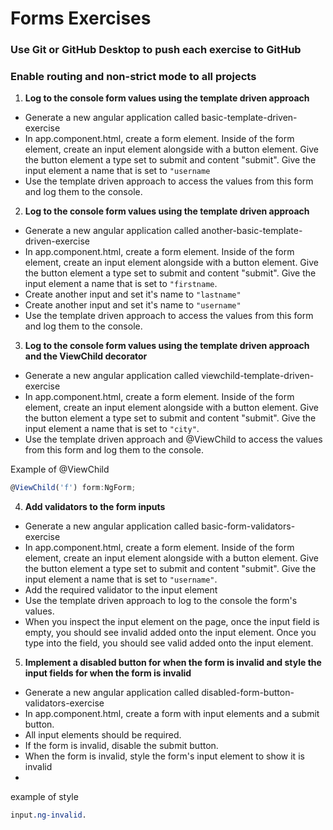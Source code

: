 # Forms Exercises
### Use Git or GitHub Desktop to push each exercise to GitHub
### Enable routing and non-strict mode to all projects

1. **Log to the console form values using the template driven approach**
- Generate a new angular application called basic-template-driven-exercise
- In app.component.html, create a form element. Inside of the form element, create an input element alongside with a button element. Give the button element a type set to submit and content "submit".  Give the input element a name that is set to ```"username```
- Use the template driven approach to access the values from this form and log them to the console.

2. **Log to the console form values using the template driven approach**
- Generate a new angular application called another-basic-template-driven-exercise
- In app.component.html, create a form element. Inside of the form element, create an input element alongside with a button element. Give the button element a type set to submit and content "submit". Give the input element a name that is set to ```"firstname```. 
- Create another input and set it's name to ```"lastname"```
- Create another input and set it's name to ```"username"```
- Use the template driven approach to access the values from this form and log them to the console.

3. **Log to the console form values using the template driven approach and the ViewChild decorator**
- Generate a new angular application called viewchild-template-driven-exercise
- In app.component.html, create a form element. Inside of the form element, create an input element alongside with a button element. Give the button element a type set to submit and content "submit". Give the input element a name that is set to ```"city"```. 
- Use the template driven approach and @ViewChild to access the values from this form and log them to the console.

Example of @ViewChild
```typescript
@ViewChild('f') form:NgForm;
```

4. **Add validators to the form inputs**
- Generate a new angular application called basic-form-validators-exercise
- In app.component.html, create a form element. Inside of the form element, create an input element alongside with a button element. Give the button element a type set to submit and content "submit". Give the input element a name that is set to ```"username"```. 
- Add the required validator to the input element
- Use the template driven approach to log to the console the form's values.
- When you inspect the input element on the page, once the input field is empty, you should see invalid added onto the input element. Once you type into the field, you should see valid added onto the input element.

5. **Implement a disabled button for when the form is invalid and style the input fields for when the form is invalid**
- Generate a new angular application called disabled-form-button-validators-exercise
- In app.component.html, create a form with input elements and a submit button.
- All input elements should be required.
- If the form is invalid, disable the submit button.
- When the form is invalid, style the form's input element to show it is invalid
- 
example of style
```css
input.ng-invalid.
```